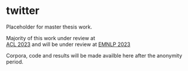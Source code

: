 # twitter

Placeholder for master thesis work. 

Majority of this work under review at  
[ACL 2023](https://2023.aclweb.org/) 
and will be under review at
[EMNLP 2023](https://2023.emnlp.org/.)

Corpora, code and results will be made availble here after the anonymity period. 
